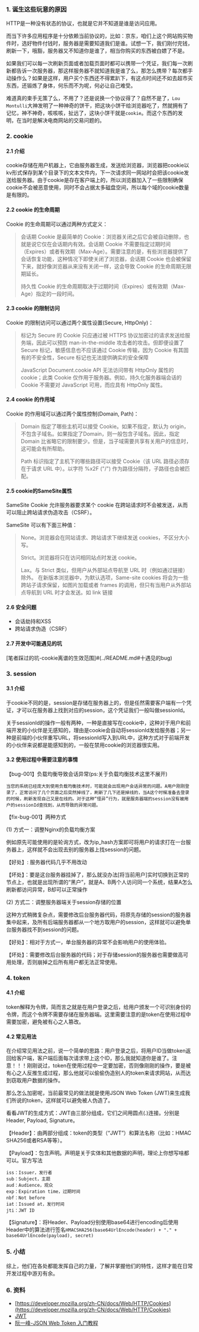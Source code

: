 ### 1. 诞生这些玩意的原因

HTTP是一种没有状态的协议，也就是它并不知道是谁是访问应用。

而当下许多应用程序是十分依赖当前协议的，比如：京东，咱们上这个网站购买物件时，选好物件付钱时，服务器是需要知道我们是谁。试想一下，我们刚付完钱，刷新一下，哦豁，服务器又不知道你是谁了，相当你购买的东西被白嫖了不是。

如果我们可以每一次刷新页面或者加载页面时都可以携带一个凭证，我们每一次刷新都告诉一次服务器，那这样服务器不就知道我是谁了么，那怎么携带？每次都手动操作么？如果是这样，用户买个东西还不得累趴下，有这点时间还不如去超市买东西，还锻炼了身体，何乐而不为呢，何必让自己难受。

难道真的束手无策了么，不用了？还是说换一个协议得了？自然不是了，`Lou Montulli`大神发明了一种神奇的饼干，把这块小饼干给浏览器吃了，然就拥有了记忆，神不神奇，咳咳咳，扯远了，这块小饼干就是`cookie`。而这个东西的发明，在当时是解决电商网站的交易问题的。

### 2. cookie

#### 2.1 介绍

cookie存储在用户机器上，它由服务器生成，发送给浏览器，浏览器把cookie以kv形式保存到某个目录下的文本文件内，下一次请求同一网站时会把该cookie发送给服务器。由于cookie是存在客户端上的，所以浏览器加入了一些限制确保cookie不会被恶意使用，同时不会占据太多磁盘空间，所以每个域的cookie数量是有限的。

#### 2.2 cookie 的生命周期

Cookie 的生命周期可以通过两种方式定义：

> 会话期 Cookie 是最简单的 Cookie：浏览器关闭之后它会被自动删除，也就是说它仅在会话期内有效。会话期 Cookie 不需要指定过期时间（Expires）或者有效期（Max-Age）。需要注意的是，有些浏览器提供了会话恢复功能，这种情况下即使关闭了浏览器，会话期 Cookie 也会被保留下来，就好像浏览器从来没有关闭一样，这会导致 Cookie 的生命周期无限期延长。
> 
> 持久性 Cookie 的生命周期取决于过期时间（Expires）或有效期（Max-Age）指定的一段时间。

#### 2.3 cookie 的限制访问

Cookie 的限制访问可以通过两个属性设置(Secure, HttpOnly)：

> 标记为 Secure 的 Cookie 只应通过被 HTTPS 协议加密过的请求发送给服务端，因此可以预防 man-in-the-middle 攻击者的攻击。但即便设置了 Secure 标记，敏感信息也不应该通过 Cookie 传输，因为 Cookie 有其固有的不安全性，Secure 标记也无法提供确实的安全保障
>
> JavaScript Document.cookie API 无法访问带有 HttpOnly 属性的 cookie；此类 Cookie 仅作用于服务器。例如，持久化服务器端会话的 Cookie 不需要对 JavaScript 可用，而应具有 HttpOnly 属性。

#### 2.4 cookie 的作用域

Cookie 的作用域可以通过两个属性控制(Domain, Path)：

> Domain 指定了哪些主机可以接受 Cookie。如果不指定，默认为 origin，不包含子域名。如果指定了Domain，则一般包含子域名。因此，指定 Domain 比省略它的限制要少。但是，当子域需要共享有关用户的信息时，这可能会有所帮助。
>
> Path 标识指定了主机下的哪些路径可以接受 Cookie（该 URL 路径必须存在于请求 URL 中）。以字符 %x2F ("/") 作为路径分隔符，子路径也会被匹配。

#### 2.5 cookie的SameSite属性

SameSite Cookie 允许服务器要求某个 cookie 在跨站请求时不会被发送，从而可以阻止跨站请求伪造攻击（CSRF）。

SameSite 可以有下面三种值：

> None。浏览器会在同站请求、跨站请求下继续发送 cookies，不区分大小写。
>
> Strict。浏览器将只在访问相同站点时发送 cookie。
>
> Lax。与 Strict 类似，但用户从外部站点导航至 URL 时（例如通过链接）除外。 在新版本浏览器中，为默认选项，Same-site cookies 将会为一些跨站子请求保留，如图片加载或者 frames 的调用，但只有当用户从外部站点导航到 URL 时才会发送。如 link 链接

#### 2.6 安全问题

- 会话劫持和XSS
- 跨站请求伪造（CSRF）

#### 2.7 开发中可能遇见的坑

[笔者踩过的坑-cookie离谱的生效范围]#(../README.md#十遇见的bug)

### 3. session

#### 3.1 介绍

于cookie不同的是，session是存储在服务器上的，但是任然需要客户端有一个凭证，才可以在服务器上找到对应的session，这个凭证我们一般叫做sessionId。

关于sessionId的操作一般有两种，一种是直接写在cookie中，这种对于用户和前端开发的小伙伴是无感知的，理由是cookie会自动将sessionId发给服务器；另一种是前端的小伙伴重写URL，将sessionId写入到URL中，这种方式对于前端开发的小伙伴来说都是能感知到的，一般在禁用cookie的浏览器很实用。

#### 3.2 使用过程中需要注意的事情

【bug-001】负载均衡导致会话异常(ps:关于负载均衡技术这里不展开)

    当您的系统已经庞大到使用负载均衡技术时，可能就会出现用户会话异常的问题。A用户刚刚登录了，正常访问了几个页面之后突然掉线了，刷新了几下还是掉线的，当A这个时候准备去登录的时候，刷新发现自己又是在线的。对于这种“怪异”行为，就是服务器端的session没有被用户的sessionId查找到，从而导致的异常问题。

【fix-bug-001】两种方式

(1) 方式一：调整Nginx的负载均衡方案
    
例如原先可能使用的是轮询方式，改为ip_hash方案即可将用户的请求打在一台服务器上，这样就不会出现去别的服务器上找session的问题。

【好处】: 服务器代码几乎不用改动

【坏处】：要是这台服务器挂掉了，那么就没办法[将当前用户]实时切换到正常的节点上，也就是出现所谓的“黑户”，就是A、B两个人访问同一个系统，结果A怎么刷新都访问异常，B却可以正常操作

(2) 方式二：调整服务器端关于session存储的位置

这种方式稍微复杂点，需要修改后台服务器代码，将原先存储的session的服务器集中起来，及所有后端服务器都从一个地方取用户的session，这样就可以避免单台服务器找不到session的问题。

【好处】：相对于方式一，单台服务器的异常不会影响用户的使用体验。

【坏处】：需要修改后台服务器的代码；对于存储session的服务器也需要做高可用处理，否则崩掉之后所有用户都无法正常使用。

### 4. token

#### 4.1 介绍

token解释为令牌，简而言之就是在用户登录之后，给用户颁发一个可识别身份的令牌，而这个令牌不需要存储在服务器端。这里需要注意的是token在使用过程中需要加密，避免被有心之人篡改。

#### 4.2 常见用法

在介绍常见用法之前，说一个简单的思路：用户登录之后，将用户ID当做token返回给客户端，客户端后面每次请求带上这个ID，那么我就知道你是谁了。注意！！！刚刚说过，token在使用过程中一定要加密，否则像刚刚的操作，要是被有心之人反推生成过程，那么他就可以偷偷伪造别人的token来请求网站，从而达到窃取用户数据的操作。

那么怎么加密呢，当前最常见的做法就是使用JSON Web Token (JWT)来生成我们所说的token，这样就可以避免被人伪造了。

看看JWT的生成方式：JWT由三部分组成，它们之间用圆点(.)连接。分别是Header, Payload, Signature。

【Header】：由两部分组成：token的类型（“JWT”）和算法名称（比如：HMAC SHA256或者RSA等等）。

【Payload】：包含声明。声明是关于实体和其他数据的声明，理论上你想写啥都可以。官方写法
```shell
iss：Issuer，发行者
sub：Subject，主题
aud：Audience，观众
exp：Expiration time，过期时间
nbf：Not before
iat：Issued at，发行时间
jti：JWT ID
```

【Signature】：将Header、Payload分别使用base64进行encoding后使用Header中的算法进行签名`HMACSHA256(base64UrlEncode(header) + "." + base64UrlEncode(payload), secret)`

### 5. 小结

综上，他们在各处都能发挥自己的力量，了解并掌握他们的特性，这样才能在日常开发过程中游刃有余。

### 6. 资料

- [https://developer.mozilla.org/zh-CN/docs/Web/HTTP/Cookies](https://developer.mozilla.org/zh-CN/docs/Web/HTTP/Cookies)
- [JWT](https://jwt.io/)
- [阮一峰-JSON Web Token 入门教程](https://ruanyifeng.com/blog/2018/07/json_web_token-tutorial.html)